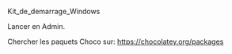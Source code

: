 Kit_de_demarrage_Windows

Lancer en Admin.

Chercher les paquets Choco sur: https://chocolatey.org/packages
